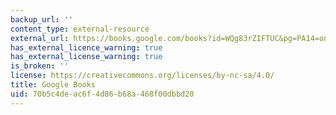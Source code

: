 ```yaml
---
backup_url: ''
content_type: external-resource
external_url: https://books.google.com/books?id=WQg83rZIFTUC&pg=PA14=onepage#v=onepage&q&f=false
has_external_licence_warning: true
has_external_license_warning: true
is_broken: ''
license: https://creativecommons.org/licenses/by-nc-sa/4.0/
title: Google Books
uid: 70b5c4de-ac6f-4d86-b68a-468f00dbbd20
---
```

